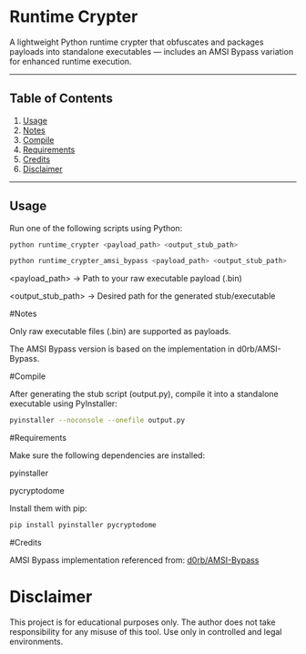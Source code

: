 # Runtime Crypter

A lightweight Python runtime crypter that obfuscates and packages payloads into standalone executables — includes an AMSI Bypass variation for enhanced runtime execution.

---

## Table of Contents
1. [Usage](#usage)  
2. [Notes](#notes)  
3. [Compile](#compile)  
4. [Requirements](#requirements)  
5. [Credits](#credits)  
6. [Disclaimer](#disclaimer)

---

## Usage
Run one of the following scripts using Python:

```bash
python runtime_crypter <payload_path> <output_stub_path>

python runtime_crypter_amsi_bypass <payload_path> <output_stub_path>
```

<payload_path> → Path to your raw executable payload (.bin)

<output_stub_path> → Desired path for the generated stub/executable

#Notes

Only raw executable files (.bin) are supported as payloads.

The AMSI Bypass version is based on the implementation in d0rb/AMSI-Bypass.

#Compile

After generating the stub script (output.py), compile it into a standalone executable using PyInstaller:
```bash
pyinstaller --noconsole --onefile output.py
```
#Requirements

Make sure the following dependencies are installed:

pyinstaller

pycryptodome

Install them with pip:

```bash
pip install pyinstaller pycryptodome
```

#Credits

AMSI Bypass implementation referenced from: [d0rb/AMSI-Bypass](https://github.com/d0rb/AMSI-Bypass)

# Disclaimer

This project is for educational purposes only.
The author does not take responsibility for any misuse of this tool.
Use only in controlled and legal environments.

